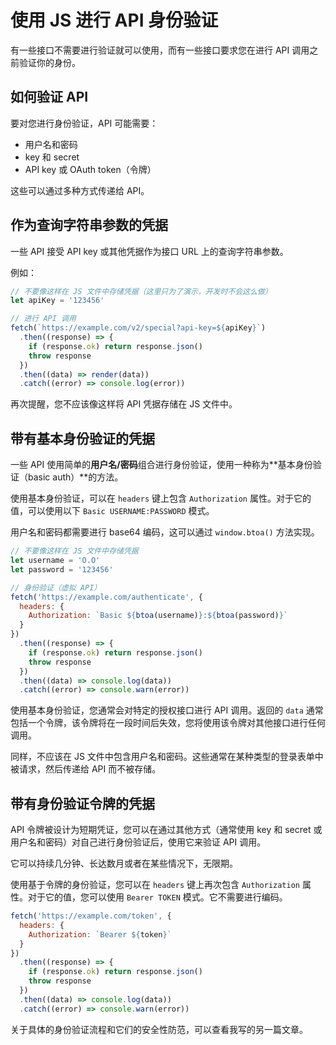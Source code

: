 # 使用 JS 进行 API 身份验证

有一些接口不需要进行验证就可以使用，而有一些接口要求您在进行 API 调用之前验证你的身份。

## 如何验证 API

要对您进行身份验证，API 可能需要：

- 用户名和密码
- key 和 secret
- API key 或 OAuth token（令牌）

这些可以通过多种方式传递给 API。

## 作为查询字符串参数的凭据

一些 API 接受 API key 或其他凭据作为接口 URL 上的查询字符串参数。

例如：

```js
// 不要像这样在 JS 文件中存储凭据（这里只为了演示，开发时不会这么做）
let apiKey = '123456'

// 进行 API 调用
fetch(`https://example.com/v2/special?api-key=${apiKey}`)
  .then((response) => {
    if (response.ok) return response.json()
    throw response
  })
  .then((data) => render(data))
  .catch((error) => console.log(error))
```

再次提醒，您不应该像这样将 API 凭据存储在 JS 文件中。

## 带有基本身份验证的凭据

一些 API 使用简单的**用户名/密码**组合进行身份验证，使用一种称为**基本身份验证（basic auth）**的方法。

使用基本身份验证，可以在 `headers` 键上包含 `Authorization` 属性。对于它的值，可以使用以下 `Basic USERNAME:PASSWORD` 模式。

用户名和密码都需要进行 base64 编码，这可以通过 `window.btoa()` 方法实现。

```js
// 不要像这样在 JS 文件中存储凭据
let username = 'O.O'
let password = '123456'

// 身份验证（虚拟 API）
fetch('https://example.com/authenticate', {
  headers: {
    Authorization: `Basic ${btoa(username)}:${btoa(password)}`
  }
})
  .then((response) => {
    if (response.ok) return response.json()
    throw response
  })
  .then((data) => console.log(data))
  .catch((error) => console.warn(error))
```

使用基本身份验证，您通常会对特定的授权接口进行 API 调用。返回的 `data` 通常包括一个令牌，该令牌将在一段时间后失效，您将使用该令牌对其他接口进行任何调用。

同样，不应该在 JS 文件中包含用户名和密码。这些通常在某种类型的登录表单中被请求，然后传递给 API 而不被存储。

## 带有身份验证令牌的凭据

API 令牌被设计为短期凭证，您可以在通过其他方式（通常使用 key 和 secret 或用户名和密码）对自己进行身份验证后，使用它来验证 API 调用。

它可以持续几分钟、长达数月或者在某些情况下，无限期。

使用基于令牌的身份验证，您可以在 `headers` 键上再次包含 `Authorization` 属性。对于它的值，您可以使用 `Bearer TOKEN` 模式。它不需要进行编码。

```js
fetch('https://example.com/token', {
  headers: {
    Authorization: `Bearer ${token}`
  }
})
  .then((response) => {
    if (response.ok) return response.json()
    throw response
  })
  .then((data) => console.log(data))
  .catch((error) => console.warn(error))
```

关于具体的身份验证流程和它们的安全性防范，可以查看我写的另一篇文章。
